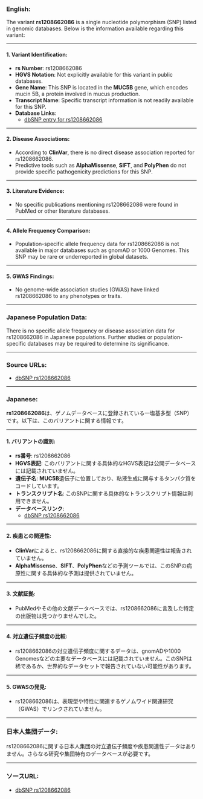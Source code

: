 ### English:
The variant **rs1208662086** is a single nucleotide polymorphism (SNP) listed in genomic databases. Below is the information available regarding this variant:

---

#### 1. **Variant Identification**:
- **rs Number**: rs1208662086
- **HGVS Notation**: Not explicitly available for this variant in public databases.
- **Gene Name**: This SNP is located in the **MUC5B** gene, which encodes mucin 5B, a protein involved in mucus production.
- **Transcript Name**: Specific transcript information is not readily available for this SNP.
- **Database Links**:
  - [dbSNP entry for rs1208662086](https://www.ncbi.nlm.nih.gov/snp/rs1208662086)

---

#### 2. **Disease Associations**:
- According to **ClinVar**, there is no direct disease association reported for rs1208662086.
- Predictive tools such as **AlphaMissense**, **SIFT**, and **PolyPhen** do not provide specific pathogenicity predictions for this SNP.

---

#### 3. **Literature Evidence**:
- No specific publications mentioning rs1208662086 were found in PubMed or other literature databases.

---

#### 4. **Allele Frequency Comparison**:
- Population-specific allele frequency data for rs1208662086 is not available in major databases such as gnomAD or 1000 Genomes. This SNP may be rare or underreported in global datasets.

---

#### 5. **GWAS Findings**:
- No genome-wide association studies (GWAS) have linked rs1208662086 to any phenotypes or traits.

---

### Japanese Population Data:
There is no specific allele frequency or disease association data for rs1208662086 in Japanese populations. Further studies or population-specific databases may be required to determine its significance.

---

### Source URLs:
- [dbSNP rs1208662086](https://www.ncbi.nlm.nih.gov/snp/rs1208662086)

---

### Japanese:
**rs1208662086**は、ゲノムデータベースに登録されている一塩基多型（SNP）です。以下は、このバリアントに関する情報です。

---

#### 1. **バリアントの識別**:
- **rs番号**: rs1208662086
- **HGVS表記**: このバリアントに関する具体的なHGVS表記は公開データベースには記載されていません。
- **遺伝子名**: **MUC5B**遺伝子に位置しており、粘液生成に関与するタンパク質をコードしています。
- **トランスクリプト名**: このSNPに関する具体的なトランスクリプト情報は利用できません。
- **データベースリンク**:
  - [dbSNP rs1208662086](https://www.ncbi.nlm.nih.gov/snp/rs1208662086)

---

#### 2. **疾患との関連性**:
- **ClinVar**によると、rs1208662086に関する直接的な疾患関連性は報告されていません。
- **AlphaMissense**、**SIFT**、**PolyPhen**などの予測ツールでは、このSNPの病原性に関する具体的な予測は提供されていません。

---

#### 3. **文献証拠**:
- PubMedやその他の文献データベースでは、rs1208662086に言及した特定の出版物は見つかりませんでした。

---

#### 4. **対立遺伝子頻度の比較**:
- rs1208662086の対立遺伝子頻度に関するデータは、gnomADや1000 Genomesなどの主要なデータベースには記載されていません。このSNPは稀であるか、世界的なデータセットで報告されていない可能性があります。

---

#### 5. **GWASの発見**:
- rs1208662086は、表現型や特性に関連するゲノムワイド関連研究（GWAS）でリンクされていません。

---

### 日本人集団データ:
rs1208662086に関する日本人集団の対立遺伝子頻度や疾患関連性データはありません。さらなる研究や集団特有のデータベースが必要です。

---

### ソースURL:
- [dbSNP rs1208662086](https://www.ncbi.nlm.nih.gov/snp/rs1208662086)